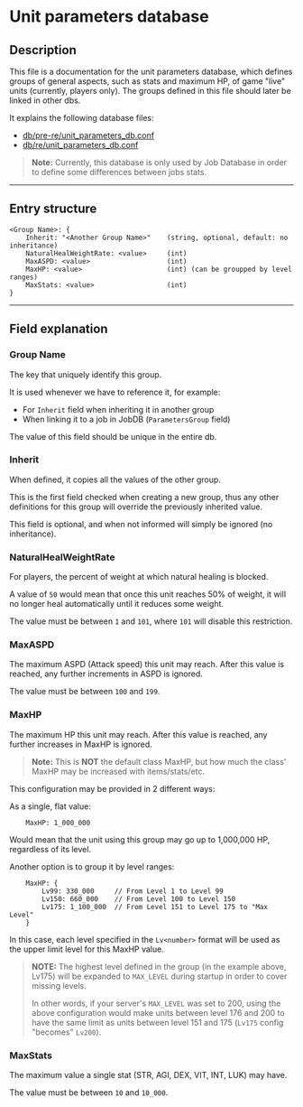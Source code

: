 # Unit parameters database

<!--
## Copyright
> This file is part of Hercules.
> http://herc.ws - http://github.com/HerculesWS/Hercules
>
> Copyright (C) 2023-2023 Hercules Dev Team
> Copyright (C) KirieZ
>
> Hercules is free software: you can redistribute it and/or modify it under the terms of the GNU General Public License as published by the Free Software Foundation, either version 3 of the License, or (at your option) any later version.
>
> This program is distributed in the hope that it will be useful, but WITHOUT ANY WARRANTY; without even the implied warranty of MERCHANTABILITY or FITNESS FOR A PARTICULAR PURPOSE.
> See the GNU General Public License for more details.
>
> You should have received a copy of the GNU General Public License along with this program.
> If not, see <http://www.gnu.org/licenses/>.
-->

## Description
This file is a documentation for the unit parameters database, which defines groups
of general aspects, such as stats and maximum HP, of game "live" units (currently, players only).
The groups defined in this file should later be linked in other dbs.

It explains the following database files:
- [db/pre-re/unit_parameters_db.conf](../db/pre-re/unit_parameters_db.conf)
- [db/re/unit_parameters_db.conf](../db/re/unit_parameters_db.conf)


> **Note:** Currently, this database is only used by Job Database in order to define
> some differences between jobs stats.
>

--------------------------------------------------------------

## Entry structure
```
<Group Name>: {
	Inherit: "<Another Group Name>"    (string, optional, default: no inheritance)
	NaturalHealWeightRate: <value>     (int)
	MaxASPD: <value>                   (int)
	MaxHP: <value>                     (int) (can be groupped by level ranges)
	MaxStats: <value>                  (int)
}
```

--------------------------------------------------------------

## Field explanation

### Group Name
The key that uniquely identify this group.

It is used whenever we have to reference it, for example:
- For `Inherit` field when inheriting it in another group
- When linking it to a job in JobDB (`ParametersGroup` field)

The value of this field should be unique in the entire db.


### Inherit
When defined, it copies all the values of the other group.

This is the first field checked when creating a new group, thus any other definitions
for this group will override the previously inherited value.

This field is optional, and when not informed will simply be ignored (no inheritance).


### NaturalHealWeightRate
For players, the percent of weight at which natural healing is blocked.

A value of `50` would mean that once this unit reaches 50% of weight, it will no longer
heal automatically until it reduces some weight.

The value must be between `1` and `101`, where `101` will disable this restriction.


### MaxASPD
The maximum ASPD (Attack speed) this unit may reach. After this value is reached,
any further increments in ASPD is ignored.

The value must be between `100` and `199`.


### MaxHP
The maximum HP this unit may reach. After this value is reached, any further increases in MaxHP
is ignored.

> **Note:** This is **NOT** the default class MaxHP, but how much the class' MaxHP may be increased
> with items/stats/etc.
>

This configuration may be provided in 2 different ways:

As a single, flat value:
```
	MaxHP: 1_000_000
```

Would mean that the unit using this group may go up to 1,000,000 HP, regardless of its level.

Another option is to group it by level ranges:
```
	MaxHP: {
		Lv99: 330_000     // From Level 1 to Level 99
		Lv150: 660_000    // From Level 100 to Level 150
		Lv175: 1_100_000  // From Level 151 to Level 175 to "Max Level"
	}
```

In this case, each level specified in the `Lv<number>` format will be used as the upper
limit level for this MaxHP value.

> **NOTE:** The highest level defined in the group (in the example above, Lv175) will be expanded
> to `MAX_LEVEL` during startup in order to cover missing levels.
>
> In other words, if your server's `MAX_LEVEL` was set to 200, using the above configuration would
> make units between level 176 and 200 to have the same limit as units between level 151 and 175
> (`Lv175` config "becomes" `Lv200`).
>


### MaxStats
The maximum value a single stat (STR, AGI, DEX, VIT, INT, LUK) may have.

The value must be between `10` and `10_000`.

